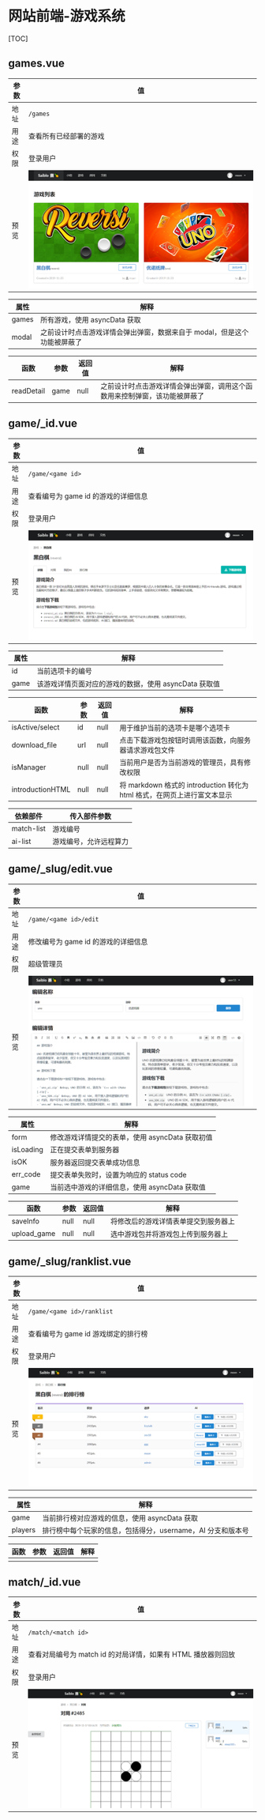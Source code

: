 # 网站前端-游戏系统

[TOC]

## games.vue

| 参数 | 值                     |
| ---- | ---------------------- |
| 地址 | `/games`               |
| 用途 | 查看所有已经部署的游戏 |
| 权限 | 登录用户               |
| 预览 | ![](imgs\games.PNG)    |

| 属性  | 解释                                                                     |
| ----- | ------------------------------------------------------------------------ |
| games | 所有游戏，使用 asyncData 获取                                            |
| modal | 之前设计时点击游戏详情会弹出弹窗，数据来自于 modal，但是这个功能被屏蔽了 |

| 函数       | 参数 | 返回值 | 解释                                                                       |
| ---------- | ---- | ------ | -------------------------------------------------------------------------- |
| readDetail | game | null   | 之前设计时点击游戏详情会弹出弹窗，调用这个函数用来控制弹窗，该功能被屏蔽了 |

## game/\_id.vue

| 参数 | 值                                  |
| ---- | ----------------------------------- |
| 地址 | `/game/<game id>`                   |
| 用途 | 查看编号为 game id 的游戏的详细信息 |
| 权限 | 登录用户                            |
| 预览 | ![](imgs\game_id.PNG)               |

| 属性 | 解释                                                  |
| ---- | ----------------------------------------------------- |
| id   | 当前选项卡的编号                                      |
| game | 该游戏详情页面对应的游戏的数据，使用 asyncData 获取值 |

| 函数             | 参数 | 返回值 | 解释                                                                     |
| ---------------- | ---- | ------ | ------------------------------------------------------------------------ |
| isActive/select  | id   | null   | 用于维护当前的选项卡是哪个选项卡                                         |
| download_file    | url  | null   | 点击下载游戏包按钮时调用该函数，向服务器请求游戏包文件                   |
| isManager        | null | null   | 当前用户是否为当前游戏的管理员，具有修改权限                             |
| introductionHTML | null | null   | 将 markdown 格式的 introduction 转化为 html 格式，在网页上进行富文本显示 |

| 依赖部件   | 传入部件参数           |
| ---------- | ---------------------- |
| match-list | 游戏编号               |
| ai-list    | 游戏编号，允许远程算力 |

## game/\_slug/edit.vue

| 参数 | 值                                  |
| ---- | ----------------------------------- |
| 地址 | `/game/<game id>/edit`              |
| 用途 | 修改编号为 game id 的游戏的详细信息 |
| 权限 | 超级管理员                          |
| 预览 | ![](imgs\game_id_edit.PNG)          |

| 属性      | 解释                                            |
| --------- | ----------------------------------------------- |
| form      | 修改游戏详情提交的表单，使用 asyncData 获取初值 |
| isLoading | 正在提交表单到服务器                            |
| isOK      | 服务器返回提交表单成功信息                      |
| err_code  | 提交表单失败时，设置为响应的 status code        |
| game      | 当前选中游戏的详细信息，使用 asyncData 获取值   |

| 函数        | 参数 | 返回值 | 解释                                 |
| ----------- | ---- | ------ | ------------------------------------ |
| saveInfo    | null | null   | 将修改后的游戏详情表单提交到服务器上 |
| upload_game | null | null   | 选中游戏包并将游戏包上传到服务器上   |

## game/\_slug/ranklist.vue

| 参数 | 值                                  |
| ---- | ----------------------------------- |
| 地址 | `/game/<game id>/ranklist`          |
| 用途 | 查看编号为 game id 游戏绑定的排行榜 |
| 权限 | 登录用户                            |
| 预览 | ![](imgs\game_id_ranklist.PNG)      |

| 属性    | 解释                                                        |
| ------- | ----------------------------------------------------------- |
| game    | 当前排行榜对应游戏的信息，使用 asyncData 获取               |
| players | 排行榜中每个玩家的信息，包括得分，username，AI 分支和版本号 |

| 函数 | 参数 | 返回值 | 解释 |
| ---- | ---- | ------ | ---- |
|      |      |        |      |

## match/\_id.vue

| 参数 | 值                                                           |
| ---- | ------------------------------------------------------------ |
| 地址 | `/match/<match id>`                                          |
| 用途 | 查看对局编号为 match id 的对局详情，如果有 HTML 播放器则回放 |
| 权限 | 登录用户                                                     |
| 预览 | ![](imgs\match_id.PNG)                                       |
